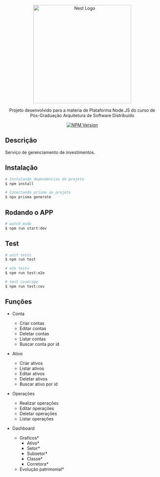 <p style="text-align:center">
  <a href="http://nestjs.com/" target="blank"><img src="https://nestjs.com/img/logo_text.svg" width="320" alt="Nest Logo" /></a>
</p>

[circleci-image]: https://img.shields.io/circleci/build/github/nestjs/nest/master?token=abc123def456
[circleci-url]: https://circleci.com/gh/nestjs/nest

  <p style="text-align:center">Projeto desenvolvido para a materia de Plataforma Node.JS do curso de Pós-Graduação Arquitetura de Software Distribuído</p>
    <p style="text-align:center">
<a href="https://www.npmjs.com/~nestjscore" target="_blank"><img src="https://img.shields.io/npm/v/@nestjs/core.svg" alt="NPM Version" /></a>

  <!--[![Backers on Open Collective](https://opencollective.com/nest/backers/badge.svg)](https://opencollective.com/nest#backer)
  [![Sponsors on Open Collective](https://opencollective.com/nest/sponsors/badge.svg)](https://opencollective.com/nest#sponsor)-->

## Descrição
Serviço de gerenciamento de investimentos.

## Instalação

```bash
# Instalando dependencias do projeto
$ npm install

# Conectando prisma ao projeto
$ npx prisma generate
```

## Rodando o APP

```bash
# watch mode
$ npm run start:dev
```

## Test

```bash
# unit tests
$ npm run test

# e2e tests
$ npm run test:e2e

# test coverage
$ npm run test:cov
```

## Funções

- Conta
  - Criar contas
  - Editar contas
  - Deletar contas
  - Listar contas
  - Buscar conta por id

- Ativo
  - Criar ativos
  - Listar ativos
  - Editar ativos
  - Deletar ativos
  - Buscar ativo por id

- Operações
  - Realizar operações
  - Editar operações
  - Deletar operações
  - Listar operações
- Dashboard
  - Graficos*
    - Ativo*
    - Setor*
    - Subsetor*
    - Classe*
    - Corretora*
  - Evolução patrimonial*

<!--## Author

 [Kamil Myśliwiec](https://kamilmysliwiec.com) -->


